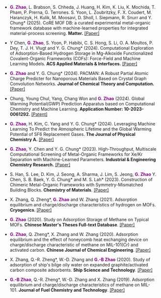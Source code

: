 
- <strong style="color: purple;">G. Zhao</strong>, L. Brabson, S. Chheda, J. Huang, H. Kim, K. Liu, K. Mochida, T. Pham, P. Prerna, G. Terrones. S. Yoon, L. Zoubritzky, F. X. Coudert, M. Haranczyk, H. Kulik, M. Moosavi, D. Sholl, I. Siepmann, R. Snurr and Y. Chung* (2025). CoRE MOF DB: a curated experimental metal-organic framework database with machine-learned properties for integrated material-process screening. <strong>Matter.</strong> [[Paper]](https://doi.org/10.1016/j.matt.2025.102140)

- Y Chen, <strong style="color: purple;">G. Zhao</strong>, S. Yoon, P. Habibi, C. S. Hong, S. Li, O. A. Moultos, P. Dey, T. J. H. Vlugt and Y. G. Chung* (2024). Computational Exploration of Adsorption-Based Hydrogen Storage in Mg-Alkoxide Functionalized Covalent-Organic Frameworks (COFs): Force-Field and Machine Learning Models. <strong>ACS Applied Materials & Interfaces.</strong> [[Paper]](https://doi.org/10.1021/acsami.4c11953)

- <strong style="color: purple;">G. Zhao</strong> and Y. G. Chung* (2024). PACMAN: A Robust Partial Atomic Charge Predicter for Nanoporous Materials Based on Crystal Graph Convolution Networks. <strong>Journal of Chemical Theory and Computation.</strong> [[Paper]](https://doi.org/10.1021/acs.jctc.4c00434)

- Chung, Young Chul, Yang, Chang Won and <strong style="color: purple;">G. Zhao</strong> (2024). Global Warming Potential(GWP) Prediction Apparatus based on Computational Chemistry and Machine Learning. <strong>Application Number: 10-2023-0061292.</strong> [[Patent]](http://eng.kipris.or.kr/enghome/main.jsp)
  
- <strong style="color: purple;">G. Zhao</strong>, H. Kim, C. Yang and Y. G. Chung* (2024). Leveraging Machine Learning To Predict the Atmospheric Lifetime and the Global Warming Potential of SF6 Replacement Gases. <strong>The Journal of Physical Chemistry A.</strong> [[Paper]](https://doi.org/10.1021/acs.jpca.3c07339)

- <strong style="color: purple;">G. Zhao</strong>, Y. Chen and Y. G. Chung* (2023). High-Throughput, Multiscale Computational Screening of Metal-Organic Frameworks for Xe/Kr Separation with Machine-Learned Parameters. <strong>Industrial & Engineering Chemistry Research.</strong> [[Paper]](https://doi.org/10.1021/acs.iecr.3c02211)

- S. Han, S. Lee, D. Kim, J. Seong, A. Sharma, J. Lim, S. Jeong, <strong style="color: purple;">G. Zhao</strong> Y. Chen, S. B. Baek, Y. G. Chung* and M. S. Lah* (2023). Construction of Chimeric Metal-Organic Frameworks with Symmetry-Mismatched Building Blocks. <strong>Chemistry of Materials</strong>. [[Paper]](https://doi.org/10.1021/acs.chemmater.3c00694)

- X. Zhang, Q. Zheng*, <strong style="color: purple;">G. Zhao</strong> and W. Zhang (2021). Adsorption equilibrium and charge/discharge characteristics of hydrogen on MOFs. <strong>Cryogenics</strong>. [[Paper]](https://doi.org/10.1016/j.cryogenics.2020.103121)

- <strong style="color: purple;">G. Zhao</strong> (2020). Study on Adsorption Storage of Methane on Typical MOFs. <strong>Chinese Master's Theses Full-text Database</strong>. [[Paper]](https://www.cnki.net/KCMS/detail/detail.aspx?dbcode=CMFD&dbname=CMFD202002&filename=1020961336.nh&uniplatform=OVERSEA&v=vqWERP8d4d0tdmNgXgoea9wc8pdDCihQ941MND2nVh-YMMnGeV1faDCxwuynoug0)

- <strong style="color: purple;">G. Zhao</strong>, Q. Zheng*, X. Zhang and W. Zhang (2020). Adsorption equilibrium and the effect of honeycomb heat exchanging device on charge/discharge characteristic of methane on MIL-101(Cr) and activated carbon. <strong>Chinese Journal of Chemical Engineering</strong>. [[Paper]](https://doi.org/10.1016/j.cjche.2020.04.021)

- X. Zhang, Q.-R. Zheng*, W.-D. Zhang and <strong style="color: purple;">G.-B Zhao</strong> (2020). Study of adsorption of ship's bilge oily water on expanded graphite/activated carbon composite adsorbents. <strong>Ship Science and Technology</strong>. [[Paper]](https://doi.org/10.3404/j.issn.1672-7649.2020.06.021)

- <strong style="color: purple;">G.-B Zhao</strong>, Q.-R. Zheng*, W.-D. Zhang and X. Zhang (2019). Adsorption equilibrium and charge/discharge characteristics of methane on MIL-101. <strong>Journal of Fuel Chemistry and Technology</strong>. [[Paper]](http://www.scopus.com/inward/record.url?eid=2-s2.0-85077798637&partnerID=MN8TOARS)

